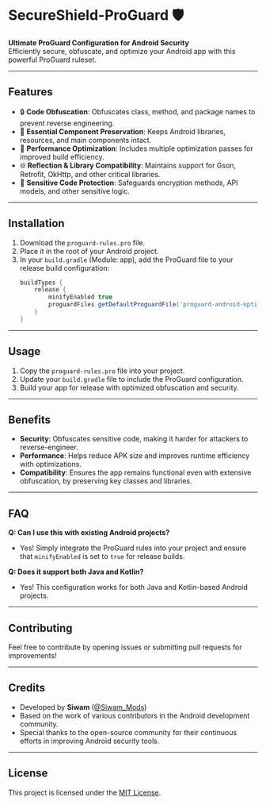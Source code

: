 # SecureShield-ProGuard 🛡️

**Ultimate ProGuard Configuration for Android Security**  
Efficiently secure, obfuscate, and optimize your Android app with this powerful ProGuard ruleset.

---

## **Features**  
- 🔒 **Code Obfuscation**: Obfuscates class, method, and package names to prevent reverse engineering.  
- 🎯 **Essential Component Preservation**: Keeps Android libraries, resources, and main components intact.  
- 🚀 **Performance Optimization**: Includes multiple optimization passes for improved build efficiency.  
- 🌐 **Reflection & Library Compatibility**: Maintains support for Gson, Retrofit, OkHttp, and other critical libraries.  
- 🔐 **Sensitive Code Protection**: Safeguards encryption methods, API models, and other sensitive logic.

---

## **Installation**  
1. Download the `proguard-rules.pro` file.
2. Place it in the root of your Android project.
3. In your `build.gradle` (Module: app), add the ProGuard file to your release build configuration:
    ```groovy
    buildTypes {
        release {
            minifyEnabled true
            proguardFiles getDefaultProguardFile('proguard-android-optimize.txt'), 'proguard-rules.pro'
        }
    }
    ```

---

## **Usage**  
1. Copy the `proguard-rules.pro` file into your project.  
2. Update your `build.gradle` file to include the ProGuard configuration.
3. Build your app for release with optimized obfuscation and security.

---

## **Benefits**  
- **Security**: Obfuscates sensitive code, making it harder for attackers to reverse-engineer.
- **Performance**: Helps reduce APK size and improves runtime efficiency with optimizations.
- **Compatibility**: Ensures the app remains functional even with extensive obfuscation, by preserving key classes and libraries.

---

## **FAQ**  
**Q: Can I use this with existing Android projects?**  
- Yes! Simply integrate the ProGuard rules into your project and ensure that `minifyEnabled` is set to `true` for release builds.

**Q: Does it support both Java and Kotlin?**  
- Yes! This configuration works for both Java and Kotlin-based Android projects.

---

## **Contributing**  
Feel free to contribute by opening issues or submitting pull requests for improvements!

---

## **Credits**  
- Developed by **Siwam** ([@Siwam_Mods](https://t.me/Siwam_Mods))  
- Based on the work of various contributors in the Android development community.  
- Special thanks to the open-source community for their continuous efforts in improving Android security tools.

---

## **License**  
This project is licensed under the [MIT License](LICENSE).
